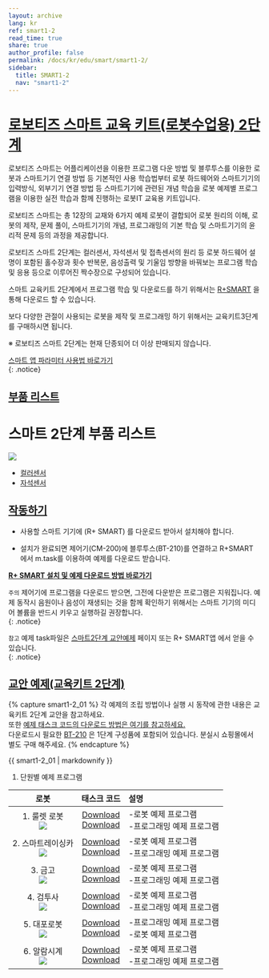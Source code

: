 ```yaml
---
layout: archive
lang: kr
ref: smart1-2
read_time: true
share: true
author_profile: false
permalink: /docs/kr/edu/smart/smart1-2/
sidebar:
  title: SMART1-2
  nav: "smart1-2"
---
```


# [로보티즈 스마트 교육 키트(로봇수업용) 2단계](#로보티즈-스마트-교육-키트-로봇수업용-2단계)

로보티즈 스마트는 어플리케이션을 이용한 프로그램 다운 방법 및 블루투스를 이용한 로봇과 스마트기기 연결 방법 등 기본적인 사용 학습법부터 로봇 하드웨어와 스마트기기의 입력방식, 외부기기 연결 방법 등 스마트기기에 관련된 개념 학습을 로봇 예제별 프로그램을 이용한 실전 학습과 함께 진행하는 로봇IT 교육용 키트입니다.

로보티즈 스마트는 총 12장의 교재와 6가지 예제 로봇이 결합되어 로봇 원리의 이해, 로봇의 제작, 문제 풀이, 스마트기기의 개념, 프로그래밍의 기본 학습 및 스마트기기의 윤리적 문제 등의 과정을 제공합니다.  

로보티즈 스마트 2단계는 컬러센서, 자석센서 및 접촉센서의 원리 등 로봇 하드웨어 설명이 포함된 홀수장과 횟수 반복문, 음성출력 및 기울임 방향을 바꿔보는 프로그램 학습 및 응용 등으로 이루어진 짝수장으로 구성되어 있습니다.



스마트 교육키트 2단계에서 프로그램 학습 및 다운로드를 하기 위해서는 [R+SMART] 을 통해 다운로드 할 수 있습니다.

보다 다양한 관절이 사용되는 로봇을 제작 및 프로그래밍 하기 위해서는 교육키트3단계를 구매하시면 됩니다.

※ 로보티즈 스마트 2단계는 현재 단종되어 더 이상 판매되지 않습니다.


[스마트 앱 파라미터 사용법 바로가기]  
{: .notice}


## [부품 리스트](#부품-리스트)

# 스마트 2단계 부품 리스트

 ![](/assets/images/edu/smart/smart1-2_e-manual.jpg)

- [컬러센서]
- [자석센서]


## [작동하기](#작동하기)


- 사용할 스마트 기기에 (R+ SMART) 를 다운로드 받아서 설치해야 합니다.

- 설치가 완료되면 제어기(CM-200)에 블루투스(BT-210)를 연결하고 R+SMART 에서 m.task를 이용하여 예제를 다운로드 받습니다.


**[R+ SMART 설치 및 예제 다운로드 방법 바로가기]**

`주의` 제어기에 프로그램을 다운로드 받으면, 그전에 다운받은 프로그램은 지워집니다.
예제 동작시 음원이나 음성이 재생되는 것을 함께 확인하기 위해서는 스마트 기기의 미디어 볼륨을 반드시 키우고 실행하길 권장합니다.  
{: .notice}


`참고` 예제  task파일은 [스마트2단계 교안예제] 페이지 또는 R+ SMART앱 에서 얻을 수 있습니다.   
{: .notice}



## [교안 예제(교육키트 2단계)](#교안-예제-교육키트-2단계)

{% capture smart1-2_01 %}
각 예제의 조립 방법이나 실행 시 동작에 관한 내용은 교육키트 2단계 교안을 참고하세요.  
또한  [예제 태스크 코드의 다운로드 방법은 여기를 참고하세요.]  
다운로드시 필요한 [BT-210] 은 1단계 구성품에 포함되어 있습니다. 분실시 쇼핑몰에서 별도 구매 해주세요.
{% endcapture %}

<div class="notice">{{ smart1-2_01 | markdownify }}</div>

1. 단원별 예제 프로그램

|로봇|태스크 코드|설명|
| :---: | :-----: | :--- |
|1. 룰렛 로봇<br />![](/assets/images/edu/smart/roulette.jpg)|[Download][01_SMART_L2_ROULETETTE_KR.tsk]<br />[Download][02_SMART_L2_Color_test_KR.tsk]|-로봇 예제 프로그램<br />-프로그래밍 예제 프로그램|
|2. 스마트레이싱카<br /> ![](/assets/images/edu/smart/racingcar.jpg)|[Download][01_SMART_L2_RACINGCAR_KR.tsk]<br />[Download][02_SMART_L2_vibration_test_KR.tsk]|-로봇 예제 프로그램<br />-프로그래밍 예제 프로그램|
|3. 금고<br />![](/assets/images/edu/smart/strongbox.jpg)|[Download][01_SMART_L2_STRONGBOX_KR.tsk]<br />[Download][02_SMART_L2_Touch_test_KR.tsk]|-로봇 예제 프로그램<br />-프로그래밍 예제 프로그램|
|4. 검투사<br />![](/assets/images/edu/smart/gladiator.jpg)|[Download][01_SMART_L2_GLANDIATOR_KR.tsk]<br />[Download][02_SMART_L2_FaceDetecting_KR.tsk]<br />|-로봇 예제 프로그램<br />-프로그래밍 예제 프로그램|
|5. 대포로봇<br />![](/assets/images/edu/smart/tank.jpg)|[Download][01_SMART_L2_TANK_KR.tsk]<br />[Download][02_SMART_L2_TILT_test_KR.tsk]|-프로그래밍 예제 프로그램<br />-로봇 예제 프로그램|
|6. 알람시계<br />![](/assets/images/edu/smart/alarmclock.jpg)|[Download][01_SMART_L2_ALARMCLOCK_KR.tsk]<br />[Download][02_SMART_L2_Clock_test_KR.tsk]|-로봇 예제 프로그램<br />-프로그래밍 예제 프로그램|


[R+SMART]: ???
[스마트 앱 파라미터 사용법 바로가기]: ???
[컬러센서]: ??
[자석센서]: ??
[R+ SMART 설치 및 예제 다운로드 방법 바로가기]: ??
[스마트2단계 교안예제]: ???
[예제 태스크 코드의 다운로드 방법은 여기를 참고하세요.]: ???
[BT-210]: ??
[01_SMART_L2_ROULETETTE_KR.tsk]: http://support.robotis.com/ko/baggage_files/smart/01_smart_l2_roulette_kr.tsk
[02_SMART_L2_Color_test_KR.tsk]: http://support.robotis.com/ko/baggage_files/smart/02_smart_l2_color_test_kr.tsk
[01_SMART_L2_RACINGCAR_KR.tsk]: http://support.robotis.com/ko/baggage_files/smart/01_smart_l2_racingcar_kr.tsk
[02_SMART_L2_vibration_test_KR.tsk]: http://support.robotis.com/ko/baggage_files/smart/02_smart_l2_vibration_test_kr.tsk
[01_SMART_L2_STRONGBOX_KR.tsk]: http://support.robotis.com/ko/baggage_files/smart/01_smart_l2_strongbox_kr.tsk
[02_SMART_L2_Touch_test_KR.tsk]: http://support.robotis.com/ko/baggage_files/smart/02_smart_l2_touch_test_kr.tsk
[01_SMART_L2_GLANDIATOR_KR.tsk]: http://support.robotis.com/ko/baggage_files/smart/01_smart_l2_gladiator_kr.tsk
[02_SMART_L2_FaceDetecting_KR.tsk]: http://support.robotis.com/ko/baggage_files/smart/02_smart_l2_facedetecting_test_kr.tsk
[01_SMART_L2_TANK_KR.tsk]: http://support.robotis.com/ko/baggage_files/smart/01_smart_l2_tank_kr.tsk
[02_SMART_L2_TILT_test_KR.tsk]: http://support.robotis.com/ko/baggage_files/smart/02_smart_l2_tilt_test_kr.tsk
[01_SMART_L2_ALARMCLOCK_KR.tsk]: http://support.robotis.com/ko/baggage_files/smart/01_smart_l2_alarmclock_kr.tsk
[02_SMART_L2_Clock_test_KR.tsk]: http://support.robotis.com/ko/baggage_files/smart/02_smart_l2_clock_test_kr.tsk
